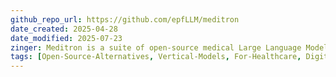 ```yaml
---
github_repo_url: https://github.com/epfLLM/meditron
date_created: 2025-04-28
date_modified: 2025-07-23
zinger: Meditron is a suite of open-source medical Large Language Models (LLMs).
tags: [Open-Source-Alternatives, Vertical-Models, For-Healthcare, Digital-Health, AI-in-Healthcare]
---
```

